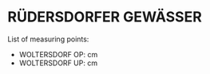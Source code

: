 # RÜDERSDORFER GEWÄSSER

List of measuring points:

* WOLTERSDORF OP: <Value topic="rivers/pegel-online/RÜG/WOLTERSDORF_OP/measurementValue"/> cm
* WOLTERSDORF UP: <Value topic="rivers/pegel-online/RÜG/WOLTERSDORF_UP/measurementValue"/> cm
